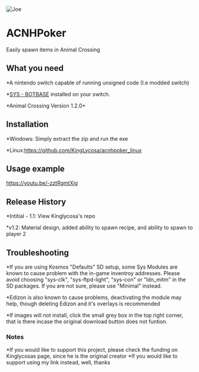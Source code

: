 ![Joe](https://user-images.githubusercontent.com/62577381/82133374-37813e80-97a0-11ea-9d3d-4087bb768b8e.png)

# ACNHPoker

Easily spawn items in Animal Crossing

## What you need
*A nintendo switch capable of running unsigned code (I.e modded switch)

*[SYS - BOTBASE](https://github.com/olliz0r/sys-botbase) installed on your switch.

*Animal Crossing Version 1.2.0+

## Installation
*Windows: Simply extract the zip and run the exe

*Linux:https://github.com/KingLycosa/acnhpoker_linux

## Usage example

https://youtu.be/-zztRgmtXig


## Release History
*Intitial - 1.1: View Kinglycosa's repo

*v1.2: Material design, added ability to spawn recipe, and ability to spawn to player 2

## Troubleshooting

*If you are using Kosmos "Defaults" SD setup, some Sys Modules are known to cause problem with the in-game inventroy addresses.
Please avoid choosing "sys-clk", "sys-ftpd-light", "sys-con" or "ldn_mitm" in the SD packages.
If you are not sure, please use "Minimal" instead.

*Edizon is also known to cause problems, deactivating the module may help, though deleting Edizon and it's overlays is recommended

*If images will not install, click the small grey box in the top right corner, that is there incase the original download button does not funtion.

### Notes

*If you would like to support this project, please check the funding on Kinglycosas page, since he is the original creator
*If you would like to support using my link instead, well, thanks
